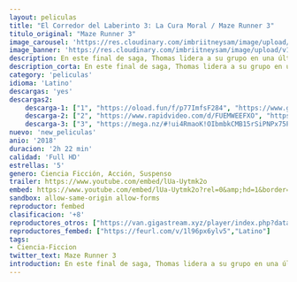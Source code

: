 ```yaml
---
layout: peliculas
title: "El Corredor del Laberinto 3: La Cura Moral / Maze Runner 3"
titulo_original: "Maze Runner 3"
image_carousel: 'https://res.cloudinary.com/imbriitneysam/image/upload/v1544233735/cura-poster-min.jpg'
image_banner: 'https://res.cloudinary.com/imbriitneysam/image/upload/v1544233737/cura-banner-min.jpg'
description: En este final de saga, Thomas lidera a su grupo en una última misión. Deberán entrar en la legendaria Last City, un laberinto controlado por WCKD que puede llegar a ser el laberinto más mortífero de todos. Cualquier persona que lo supere obtendrá las respuestas a las preguntas y los protagonistas quieren saber lo que realmente sucede.
description_corta: En este final de saga, Thomas lidera a su grupo en una última misión. Deberán entrar en la legendaria Last City, un laberinto controlado por WCKD que puede llegar a ser el laberinto más mortífero de todos. Cualquier persona que lo...
category: 'peliculas'
idioma: 'Latino'
descargas: 'yes'
descargas2:
    descarga-1: ["1", "https://oload.fun/f/p77ImfsF284", "https://www.google.com/s2/favicons?domain=openload.co","OpenLoad","https://res.cloudinary.com/imbriitneysam/image/upload/v1541473684/mexico.png", "Latino", "Full HD"]
    descarga-2: ["2", "https://www.rapidvideo.com/d/FUEMWEEFXO", "https://www.google.com/s2/favicons?domain=www.rapidvideo.com","RapidVideo","https://res.cloudinary.com/imbriitneysam/image/upload/v1541473684/mexico.png", "Latino", "Full HD"]
    descarga-3: ["3", "https://mega.nz/#!ui4RmaoK!OIbmbkCMB15rSiPNPx75PltY4Sox8-apfbED1wvhSyk", "https://www.google.com/s2/favicons?domain=mega.nz","Mega","https://res.cloudinary.com/imbriitneysam/image/upload/v1541473684/mexico.png", "Latino", "Full HD"]
nuevo: 'new_peliculas'
anio: '2018'
duracion: '2h 22 min'
calidad: 'Full HD'
estrellas: '5'
genero: Ciencia Ficción, Acción, Suspenso
trailer: https://www.youtube.com/embed/lUa-Uytmk2o
embed: https://www.youtube.com/embed/lUa-Uytmk2o?rel=0&amp;hd=1&border=0&wmode=opaque&enablejsapi=1&modestbranding=1&controls=1&showinfo=1
sandbox: allow-same-origin allow-forms
reproductor: fembed
clasificacion: '+8'
reproductores_otros: ["https://van.gigastream.xyz/player/index.php?data=a3f390d88e4c41f2747bfa2f1b5f87db","Latino","https://streampelis.info/public/dist/index.html?id=669b6f4afa97c6789678af947c61346a","Latino","https://www.zembed.to/public/dist/asteroid.html?id=5676b33a07de8ea48bd3f1b95fb32390&title=Maze%20Runner%203:%20The%20Death%20Cure","Latino","https://gdriveplayer.me/embed2.php?link=R3li3tumSlSsW0VA5OCQVAJoc2sgEnrfJuTAcbstZ9pYgiAiBD%2Byp6mWf5uGWuUowckOQHDc4wUdQ4PxfW5EwMmHRB2ntXsUJjjVAJHbzVtbu5ZfRk6cf9pZYqUhNRE%2FuSveFn9Oig2wFqwl7h8NUCg5My1IrM0F7iOhDPmUefwKNMKTLzE5PK2m5EBbxliYtutmwvQi6mZGtTYu1lyWZk","Latino","https://gdriveplayer.me/embed2.php?link=u0wC3jsO2W%252Bbi9OVHiWFDAo5l8nL5l2kBO0VMEs6IC6kEtQfA3Bw9yXANffUfpwR60be55WDoorVBTBVAHDSxWWSvxzhAKa%252FQNnibPAnu38rX4ZnBP1tYOBkKE9hVtN8kRgbOia%252BndhAJKiUNdi10lHPIvvwZNA2sYUrXRrOkR1oo%252Fa9vKjyGMH2chKPe491W8bnbNQra33LYeNQ1pJYVL","Latino","https://mstream.press/nrs2rqprr1t5","Latino"]
reproductores_fembed: ["https://feurl.com/v/1l96px6ylv5","Latino"]
tags:
- Ciencia-Ficcion
twitter_text: Maze Runner 3
introduction: En este final de saga, Thomas lidera a su grupo en una última misión. Deberán entrar en la legendaria Last City, un laberinto controlado por WCKD que puede llegar a ser el laberinto más mortífero de todos. Cualquier persona que lo...
---
```












